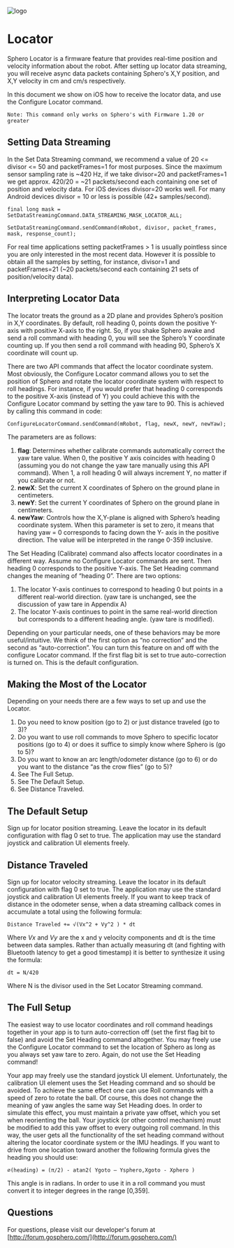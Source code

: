 ![logo](http://update.orbotix.com/developer/sphero-small.png)

# LocatorSphero Locator is a firmware feature that provides real-time position and velocity information about the robot.  After setting up locator data streaming, you will receive async data packets containing Sphero's X,Y position, and X,Y velocity in cm and cm/s respectively.  
In this document we show on iOS how to receive the locator data, and use the Configure Locator command. 
	Note: This command only works on Sphero's with Firmware 1.20 or greater
## Setting Data Streaming
In the Set Data Streaming command, we recommend a value of 20 <= divisor <= 50 and packetFrames=1 for most purposes.  Since the maximum sensor sampling rate is ~420 Hz, if we take divisor=20 and packetFrames=1 we get approx. 420/20 = ~21 packets/second each containing one set of position and velocity data.  For iOS devices divisor=20 works well.  For many Android devices divisor = 10 or less is possible (42+ samples/second).
	final long mask = SetDataStreamingCommand.DATA_STREAMING_MASK_LOCATOR_ALL;

	SetDataStreamingCommand.sendCommand(mRobot, divisor, packet_frames, mask, response_count);
For real time applications setting packetFrames > 1 is usually pointless since you are only interested in the most recent data.  However it is possible to obtain all the samples by setting, for instance, divisor=1 and packetFrames=21 (~20 packets/second each containing 21 sets of position/velocity data).
## Interpreting Locator DataThe locator treats the ground as a 2D plane and provides Sphero’s position in X,Y coordinates.  By default, roll heading 0, points down the positive Y-axis with positive X-axis to the right.  So, if you shake Sphero awake and send a roll command with heading 0, you will see the Sphero’s Y coordinate counting up.  If you then send a roll command with heading 90, Sphero’s X coordinate will count up.
There are two API commands that affect the locator coordinate system.  Most obviously, the Configure Locator command allows you to set the position of Sphero and rotate the locator coordinate system with respect to roll headings.  For instance, if you would prefer that heading 0 corresponds to the positive X-axis (instead of Y) you could achieve this with the Configure Locator command by setting the yaw tare to 90.  This is achieved by calling this command in code:	ConfigureLocatorCommand.sendCommand(mRobot, flag, newX, newY, newYaw);
The parameters are as follows:
1. **flag**: Determines whether calibrate commands automatically correct the yaw tare value. When 0, the positive Y axis coincides with heading 0 (assuming you do not change the yaw tare manually using this API command). When 1, a roll heading 0 will always increment Y, no matter if you calibrate or not.
2. **newX**: Set the current X coordinates of Sphero on the ground plane in centimeters.
3. **newY**: Set the current Y coordinates of Sphero on the ground plane in centimeters.
4. **newYaw**: Controls how the X,Y-plane is aligned with Sphero’s heading coordinate system. When this parameter is set to zero, it means that having yaw = 0 corresponds to facing down the Y- axis in the positive direction. The value will be interpreted in the range 0-359 inclusive.The Set Heading (Calibrate) command also affects locator coordinates in a different way.  Assume no Configure Locator commands are sent.  Then heading 0 corresponds to the positive Y-axis.  The Set Heading command changes the meaning of “heading 0”.  There are two options:1. The locator Y-axis continues to correspond to heading 0 but points in a different real-world direction. (yaw tare is unchanged, see the discussion of yaw tare in Appendix A)2. The locator Y-axis continues to point in the same real-world direction but corresponds to a different heading angle. (yaw tare is modified).
Depending on your particular needs, one of these behaviors may be more useful/intuitive.  We think of the first option as “no correction” and the second as “auto-correction”.  You can turn this feature on and off with the configure Locator command.  If the first flag bit is set to true auto-correction is turned on.  This is the default configuration.
## Making the Most of the Locator
Depending on your needs there are a few ways to set up and use the Locator.1. Do you need to know position (go to 2) or just distance traveled (go to 3)?2. Do you want to use roll commands to move Sphero to specific locator positions (go to 4) or does it suffice to simply know where Sphero is (go to 5)?3. Do you want to know an arc length/odometer distance (go to 6) or do you want to the distance “as the crow flies” (go to 5)?4. See The Full Setup.5. See The Default Setup.6. See Distance Traveled.## The Default SetupSign up for locator position streaming.  Leave the locator in its default configuration with flag 0 set to true.  The application may use the standard joystick and calibration UI elements freely.## Distance TraveledSign up for locator velocity streaming.  Leave the locator in its default configuration with flag 0 set to true.  The application may use the standard joystick and calibration UI elements freely.  If you want to keep track of distance in the odometer sense, when a data streaming callback comes in accumulate a total using the following formula:
	Distance Traveled += √(Vx^2 + Vy^2 ) * dt
Where *Vx* and *Vy* are the x and y velocity components and dt is the time between data samples.  Rather than actually measuring dt (and fighting with Bluetooth latency to get a good timestamp) it is better to synthesize it using the formula:
	dt = N/420Where N is the divisor used in the Set Locator Streaming command.## The Full Setup
The easiest way to use locator coordinates and roll command headings together in your app is to turn auto-correction off (set the first flag bit to false) and avoid the Set Heading command altogether.  You may freely use the Configure Locator command to set the location of Sphero as long as you always set yaw tare to zero.  Again, do not use the Set Heading command!
Your app may freely use the standard joystick UI element.  Unfortunately, the calibration UI element uses the Set Heading command and so should be avoided.  To achieve the same effect one can use Roll commands with a speed of zero to rotate the ball.  Of course, this does not change the meaning of yaw angles the same way Set Heading does.  In order to simulate this effect, you must maintain a private yaw offset, which you set when reorienting the ball.  Your joystick (or other control mechanism) must be modified to add this yaw offset to every outgoing roll command.In this way, the user gets all the functionality of the set heading command without altering the locator coordinate system or the IMU headings.  If you want to drive from one location toward another the following formula gives the heading you should use:
	∅(heading) = (π/2) - atan2( Ygoto – Ysphero,Xgoto - Xphero )
This angle is in radians.  In order to use it in a roll command you must convert it to integer degrees in the range [0,359].
## Questions

For questions, please visit our developer's forum at [http://forum.gosphero.com/](http://forum.gosphero.com/)

	  